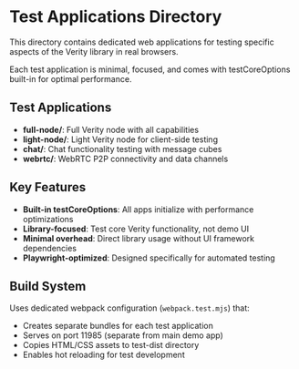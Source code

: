 # Test Applications Directory

This directory contains dedicated web applications for testing specific aspects of the Verity library in real browsers.

Each test application is minimal, focused, and comes with testCoreOptions built-in for optimal performance.

## Test Applications

- **full-node/**: Full Verity node with all capabilities
- **light-node/**: Light Verity node for client-side testing  
- **chat/**: Chat functionality testing with message cubes
- **webrtc/**: WebRTC P2P connectivity and data channels

## Key Features

- **Built-in testCoreOptions**: All apps initialize with performance optimizations
- **Library-focused**: Test core Verity functionality, not demo UI
- **Minimal overhead**: Direct library usage without UI framework dependencies
- **Playwright-optimized**: Designed specifically for automated testing

## Build System

Uses dedicated webpack configuration (`webpack.test.mjs`) that:
- Creates separate bundles for each test application
- Serves on port 11985 (separate from main demo app)
- Copies HTML/CSS assets to test-dist directory
- Enables hot reloading for test development